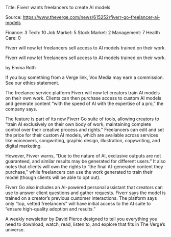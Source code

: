 Title: Fiverr wants freelancers to create AI models

Source: https://www.theverge.com/news/615252/fiverr-go-freelancer-ai-models

Finance: 3
Tech: 10
Job Market: 5
Stock Market: 2
Management: 7
Health Care: 0

Fiverr will now let freelancers sell access to AI models trained on their work.

Fiverr will now let freelancers sell access to AI models trained on their work.

by  Emma Roth

If you buy something from a Verge link, Vox Media may earn a commission. See our ethics statement.

The freelance service platform Fiverr will now let creators train AI models on their own work. Clients can then purchase access to custom AI models and generate content “with the speed of AI with the expertise of a pro,” the company says.

The feature is part of its new Fiverr Go suite of tools, allowing creators to “train AI exclusively on their own body of work, maintaining complete control over their creative process and rights.” Freelancers can edit and set the price for their custom AI models, which are available across services like voiceovers, songwriting, graphic design, illustration, copywriting, and digital marketing.

However, Fivver warns, “Due to the nature of AI, exclusive outputs are not guaranteed, and similar results may be generated for different users.” It also notes that clients will own the rights to “the final AI-generated content they purchase,” while freelancers can use the work generated to train their model (though clients will be able to opt out).

Fiverr Go also includes an AI-powered personal assistant that creators can use to answer client questions and gather requests. Fiverr says the model is trained on a creator’s previous customer interactions. The platform says only “top, vetted freelancers” will have initial access to the AI suite to “ensure high-quality adoption and results.”

A weekly newsletter by David Pierce designed to tell you everything you need to download, watch, read, listen to, and explore that fits in The Verge’s universe.
